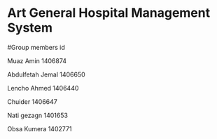 # Art General Hospital Management System
#Group members                        id

Muaz Amin                            1406874

Abdulfetah Jemal                    1406650

Lencho Ahmed                          1406440

Chuider                              1406647

Nati gezagn                            1401653

Obsa Kumera                            1402771
